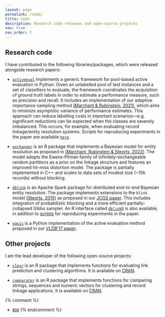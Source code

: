 ```yaml
---
layout: page
permalink: /code/
title: Code
description: Research code releases and open-source projects
nav: true
nav_order: 2
---
```


## Research code

I have contributed to the following libraries/packages, which were released alongside research papers:

* [`activeeval`](https://github.com/ngmarchant/activeeval) implements a generic framework for 
  pool-based active evaluation in Python.
  Given an unlabelled pool of test instances and a set of classifiers to evaluate, the framework coordinates the 
  acquisition of ground truth labels in order to estimate a performance measure, such as precision and recall.
  It includes an implementation of our adaptive importance sampling method [(Marchant & Rubinstein, 2021)](/publications/#marchant2021needle),
  which aims to minimize asymptotic variance of performance estimates.
  This approach can reduce labelling costs in important scenarios—e.g. significant reductions can be expected when 
  the classes are severely imbalanced. 
  This occurs, for example, when evaluating record linkage/entity resolution systems.
  Scripts for reproducing experiments in the paper are available [`here`](https://github.com/ngmarchant/activeeval-experiments).

* [`exchanger`](https://github.com/cleanzr/exchanger) is an R package that implements a Bayesian 
  model for entity resolution as proposed in [(Marchant, Rubinstein & Steorts, 2022)](/publications/#marchant2022bayesian). 
  The model adopts the Ewens-Pitman family of infinitely-exchangeable random partitions as a prior on the linkage 
  structure and features an improved hit-miss distortion model. 
  The package is partially implemented in C++ and scales to data sets of modest size (~10k records) without 
  blocking.

* [`dblink`](https://github.com/cleanzr/dblink) is an Apache Spark package for distributed 
  end-to-end Bayesian entity resolution. 
  The package implements extensions to the `blink` model [(Steorts, 2015)](http://doi.org/10.1214/15-BA965SI) 
  as proposed in our [JCGS paper](/publications/#marchant2020dblink). 
  This includes integration of probabilistic blocking and a more efficient partially-collapsed Gibbs sampler. 
  An R interface called [`dblinkR`](https://github.com/cleanzr/dblinkR) is also available, in 
  addition to [scripts](https://github.com/cleanzr/dblink-experiments) for reproducing experiments 
  in the paper.

* [`oasis`](https://github.com/ngmarchant/oasis) is a Python implementation of the active 
  evaluation method proposed in our [VLDB'17 paper](/publications/#marchant2017search). 


## Other projects

I am the lead developer of the following open-source projects:

* [`clevr`](https://github.com/cleanzr/clevr) is an R package that implements functions for 
  evaluating link prediction and clustering algorithms.
  It is available on [CRAN](https://cran.r-project.org/web/packages/clevr/).

* [`comparator`](https://github.com/ngmarchant/comparator) is an R package that implements 
  functions for comparing strings, sequences and numeric vectors for clustering and record linkage applications. 
  It is available on [CRAN](https://cran.r-project.org/web/packages/comparator/).
  
{% comment %} 
* [`BDD`](https://github.com/cleanzr/bdd) 
{% endcomment %}
